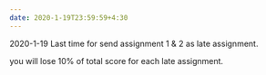 ```yaml
---
date: 2020-1-19T23:59:59+4:30
---
```

2020-1-19 Last time for send assignment 1 & 2 as late assignment. 

you will lose 10% of total score for each late assignment.
